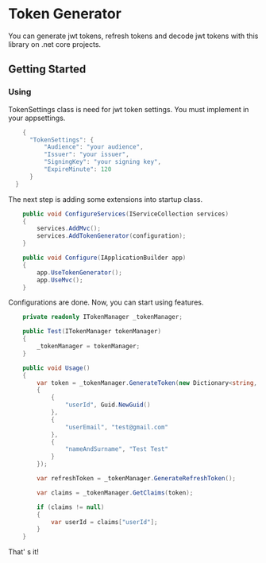 # Token Generator

You can generate jwt tokens, refresh tokens and decode jwt tokens with this library on .net core projects.

## Getting Started

### Using

TokenSettings class is need for jwt token settings. You must implement in your appsettings.

````csharp
    {
      "TokenSettings": {
          "Audience": "your audience",
          "Issuer": "your issuer",
          "SigningKey": "your signing key",
          "ExpireMinute": 120
      }
  }
````

The next step is adding some extensions into startup class.

````csharp
    public void ConfigureServices(IServiceCollection services)
    {
        services.AddMvc();
        services.AddTokenGenerator(configuration);
    }
````

````csharp
    public void Configure(IApplicationBuilder app)
    {
        app.UseTokenGenerator();
        app.UseMvc();
    }
````

Configurations are done. Now, you can start using features.

````csharp
    private readonly ITokenManager _tokenManager;

    public Test(ITokenManager tokenManager)
    {
        _tokenManager = tokenManager;
    }

    public void Usage()
    {
        var token = _tokenManager.GenerateToken(new Dictionary<string, object>
        {
            {
                "userId", Guid.NewGuid()
            },
            {
                "userEmail", "test@gmail.com"
            },
            {
                "nameAndSurname", "Test Test"
            }
        });

        var refreshToken = _tokenManager.GenerateRefreshToken();

        var claims = _tokenManager.GetClaims(token);

        if (claims != null)
        {
            var userId = claims["userId"];
        }
    }
````

That' s it!

